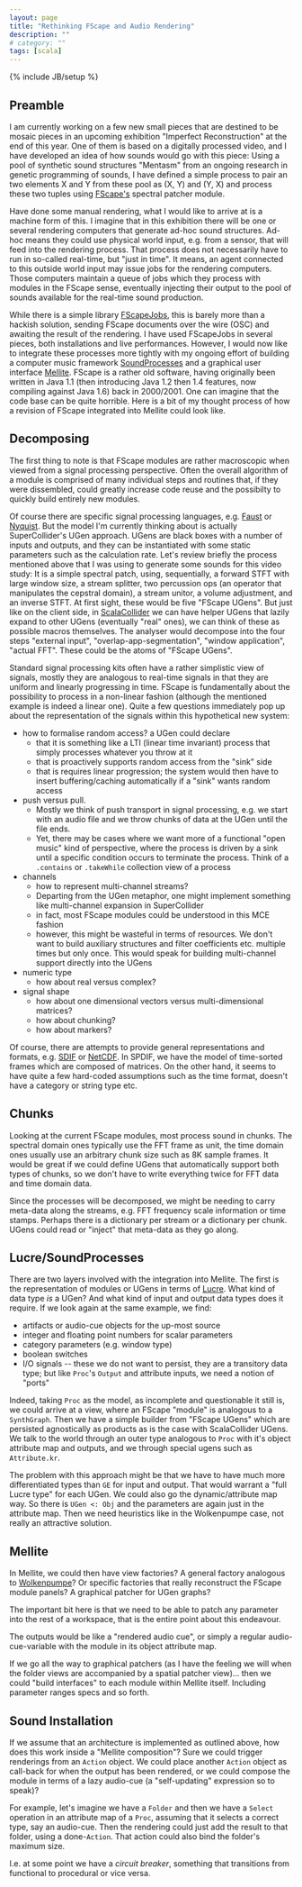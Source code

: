 ```yaml
---
layout: page
title: "Rethinking FScape and Audio Rendering"
description: ""
# category: ""
tags: [scala]
---
```

{% include JB/setup %}

## Preamble

I am currently working on a few new small pieces that are destined to be mosaic pieces in an upcoming exhibition "Imperfect Reconstruction" at the end of this year. One of them is based on a digitally processed video, and I have developed an idea of how sounds would go with this piece: Using a pool of synthetic sound structures "Mentasm" from an ongoing research in genetic programming of sounds, I have defined a simple process to pair an two elements X and Y from these pool as (X, Y) and (Y, X) and process these two tuples using [FScape's](https://github.com/Sciss/FScape) spectral patcher module.

Have done some manual rendering, what I would like to arrive at is a machine form of this. I imagine that in this exhibition there will be one or several rendering computers that generate ad-hoc sound structures. Ad-hoc means they could use physical world input, e.g. from a sensor, that will feed into the rendering process. That process does not necessarily have to run in so-called real-time, but "just in time". It means, an agent connected to this outside world input may issue jobs for the rendering computers. Those computers maintain a queue of jobs which they process with modules in the FScape sense, eventually injecting their output to the pool of sounds available for the real-time sound production.

While there is a simple library [FScapeJobs](https://github.com/Sciss/FScapeJobs), this is barely more than a hackish solution, sending FScape documents over the wire (OSC) and awaiting the result of the rendering. I have used FScapeJobs in several pieces, both installations and live performances. However, I would now like to integrate these processes more tightly with my ongoing effort of building a computer music framework [SoundProcesses](https://github.com/Sciss/SoundProcesses) and a graphical user interface [Mellite](https://github.com/Sciss/Mellite). FScape is a rather old software, having originally been written in Java 1.1 (then introducing Java 1.2 then 1.4 features, now compiling against Java 1.6) back in 2000/2001. One can imagine that the code base can be quite horrible. Here is a bit of my thought process of how a revision of FScape integrated into Mellite could look like.

## Decomposing

The first thing to note is that FScape modules are rather macroscopic when viewed from a signal processing perspective. Often the overall algorithm of a module is comprised of many individual steps and routines that, if they were dissembled, could greatly increase code reuse and the possibilty to quickly build entirely new modules.

Of course there are specific signal processing languages, e.g. [Faust](http://faust.grame.fr/about/) or [Nyquist](https://www.cs.cmu.edu/~rbd/doc/nyquist/index.html). But the model I'm currently thinking about is actually SuperCollider's UGen approach. UGens are black boxes with a number of inputs and outputs, and they can be instantiated with some static parameters such as the calculation rate. Let's review briefly the process mentioned above that I was using to generate some sounds for this video study: It is a simple spectral patch, using, sequentially, a forward STFT with large window size, a stream splitter, two percussion ops (an operator that manipulates the cepstral domain), a stream unitor, a volume adjustment, and an inverse STFT. At first sight, these would be five "FScape UGens". But just like on the client side, in [ScalaCollider](https://github.com/Sciss/ScalaCollider) we can have helper UGens that lazily expand to other UGens (eventually "real" ones), we can think of these as possible macros themselves. The analyser would decompose into the four steps "external input", "overlap-app-segmentation", "window application", "actual FFT". These could be the atoms of "FScape UGens".

Standard signal processing kits often have a rather simplistic view of signals, mostly they are analogous to real-time signals in that they are uniform and linearly progressing in time. FScape is fundamentally about the possibility to process in a non-linear fashion (although the mentioned example is indeed a linear one). Quite a few questions immediately pop up about the representation of the signals within this hypothetical new system:

- how to formalise random access? a UGen could declare
  - that it is something like a LTI (linear time invariant) process that simply processes whatever you throw at it
  - that is proactively supports random access from the "sink" side
  - that is requires linear progression; the system would then have to insert buffering/caching automatically if a "sink" wants random access
- push versus pull.
  - Mostly we think of push transport in signal processing, e.g. we start with an audio file and we throw chunks of data at the UGen until the file ends.
  - Yet, there may be cases where we want more of a functional "open music" kind of perspective, where the process is driven by a sink until a specific 
    condition occurs to terminate the process. Think of a `.contains` or `.takeWhile` collection view of a process
- channels
  - how to represent multi-channel streams?
  - Departing from the UGen metaphor, one might implement something like multi-channel expansion in SuperCollider
  - in fact, most FScape modules could be understood in this MCE fashion
  - however, this might be wasteful in terms of resources. We don't want to build auxiliary structures and filter coefficients etc.
    multiple times but only once. This would speak for building multi-channel support directly into the UGens
- numeric type
  - how about real versus complex?
- signal shape
  - how about one dimensional vectors versus multi-dimensional matrices?
  - how about chunking?
  - how about markers?

Of course, there are attempts to provide general representations and formats, e.g. [SDIF](http://sdif.sourceforge.net/standard/sdif-standard.html) or [NetCDF](https://www.unidata.ucar.edu/software/thredds/current/netcdf-java/CDM/index.html). In SPDIF, we have the model of time-sorted frames which are composed of matrices. On the other hand, it seems to have quite a few hard-coded assumptions such as the time format, doesn't have a category or string type etc.

## Chunks

Looking at the current FScape modules, most process sound in chunks. The spectral domain ones typically use the FFT frame as unit, the time domain ones usually use an arbitrary chunk size such as 8K sample frames. It would be great if we could define UGens that automatically support both types of chunks, so we don't have to write everything twice for FFT data and time domain data.

Since the processes will be decomposed, we might be needing to carry meta-data along the streams, e.g. FFT frequency scale information or time stamps. Perhaps there is a dictionary per stream or a dictionary per chunk. UGens could read or "inject" that meta-data as they go along.

## Lucre/SoundProcesses

There are two layers involved with the integration into Mellite. The first is the representation of modules or UGens in terms of [Lucre](https://github.com/Sciss/Lucre). What kind of data type _is_ a UGen? And what kind of input and output data types does it require. If we look again at the same example, we find:

- artifacts or audio-cue objects for the up-most source
- integer and floating point numbers for scalar parameters
- category parameters (e.g. window type)
- boolean switches
- I/O signals -- these we do not want to persist, they are a transitory data type; but like `Proc`'s `Output` and attribute inputs, we need a notion of "ports"

Indeed, taking `Proc` as the model, as incomplete and questionable it still is, we could arrive at a view, where an FScape "module" is analogous to a `SynthGraph`. Then we have a simple builder from "FScape UGens" which are persisted agnostically as products as is the case with ScalaCollider UGens. We talk to the world through an outer type analogous to `Proc` with it's object attribute map and outputs, and we through special ugens such as `Attribute.kr`.

The problem with this approach might be that we have to have much more differentiated types than `GE` for input and output. That would warrant a "full Lucre type" for each UGen. We could also go the dynamic/attribute map way. So there is `UGen <: Obj` and the parameters are again just in the attribute map. Then we need heuristics like in the Wolkenpumpe case, not really an attractive solution.

## Mellite

In Mellite, we could then have view factories? A general factory analogous to [Wolkenpumpe](https://github.com/Sciss/Wolkenpumpe)? Or specific factories that really reconstruct the FScape module panels? A graphical patcher for UGen graphs? 

The important bit here is that we need to be able to patch any parameter into the rest of a workspace, that is the entire point about this endeavour.

The outputs would be like a "rendered audio cue", or simply a regular audio-cue-variable with the module in its object attribute map.

If we go all the way to graphical patchers (as I have the feeling we will when the folder views are accompanied by a spatial patcher view)... then we could "build interfaces" to each module within Mellite itself. Including parameter ranges specs and so forth.

## Sound Installation

If we assume that an architecture is implemented as outlined above, how does this work inside a "Mellite composition"? Sure we could trigger renderings from an `Action` object. We could place another `Action` object as call-back for when the output has been rendered, or we could compose the module in terms of a lazy audio-cue (a "self-updating" expression so to speak)?

For example, let's imagine we have a `Folder` and then we have a `Select` operation in an attribute map of a `Proc`, assuming that it selects a correct type, say an audio-cue. Then the rendering could just add the result to that folder, using a done-`Action`. That action could also bind the folder's maximum size.

I.e. at some point we have a _circuit breaker_, something that transitions from functional to procedural or vice versa.


